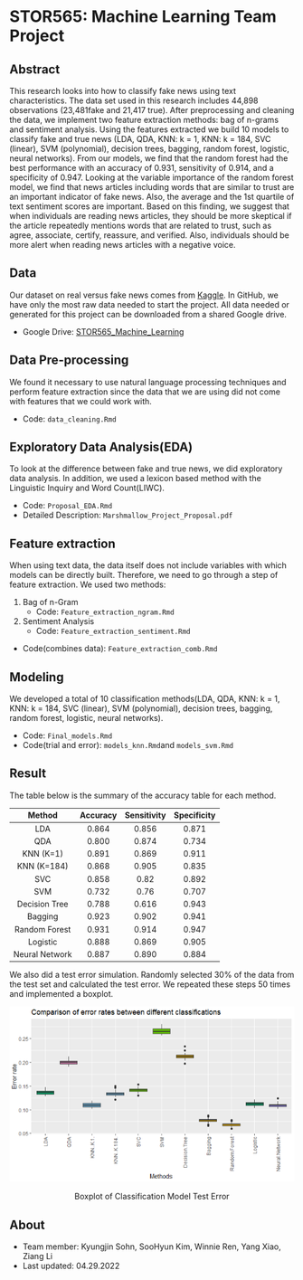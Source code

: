 # STOR565: Machine Learning Team Project

## Abstract

This research looks into how to classify fake news using text characteristics. The data set used in this research includes 44,898 observations (23,481fake and 21,417 true). After preprocessing and cleaning the data, we implement two feature extraction methods: bag of n-grams and sentiment analysis. Using the features extracted we build 10 models to classify fake and true news (LDA, QDA, KNN: k = 1, KNN: k = 184, SVC (linear), SVM (polynomial), decision trees, bagging, random forest, logistic, neural networks). From our models, we find that the random forest had the best performance with an accuracy of 0.931, sensitivity of 0.914, and a specificity of 0.947. Looking at the variable importance of the random forest model, we find that news articles including words that are similar to trust are an important indicator of fake news. Also, the average and the 1st quartile of text sentiment scores are important. Based on this finding, we suggest that when individuals are reading news articles, they should be more skeptical if the article repeatedly mentions words that are related to trust, such as agree, associate, certify, reassure, and verified. Also, individuals should be more alert when reading news articles with a negative voice. 

## Data

Our dataset on real versus fake news comes from [Kaggle](https://www.kaggle.com/datasets/clmentbisaillon/fake-and-real-news-dataset). In GitHub, we have only the most raw data needed to start the project. All data needed or generated for this project can be downloaded from a shared Google drive. 

- Google Drive: [STOR565_Machine_Learning](https://drive.google.com/drive/folders/1jwbjs3ZiSQA7Fs7ka9DW1Rzu1SNe-MX4?usp=sharing)

## Data Pre-processing

We found it necessary to use natural language processing techniques and perform feature extraction since the data that we are using did not come with features that we could work with. 

- Code: `data_cleaning.Rmd` 

## Exploratory Data Analysis(EDA)

To look at the difference between fake and true news, we did exploratory data analysis. In addition, we used a lexicon based method with the Linguistic Inquiry and Word Count(LIWC).

- Code: `Proposal_EDA.Rmd`
- Detailed Description: `Marshmallow_Project_Proposal.pdf`

## Feature extraction

When using text data, the data itself does not include variables with which models can be directly built. Therefore, we need to go through a step of feature extraction. We used two methods:

1. Bag of n-Gram
    + Code: `Feature_extraction_ngram.Rmd`
2. Sentiment Analysis
    + Code: `Feature_extraction_sentiment.Rmd`
    
- Code(combines data): `Feature_extraction_comb.Rmd`

## Modeling

We developed a total of 10 classification methods(LDA, QDA, KNN: k = 1, KNN: k = 184, SVC (linear), SVM (polynomial), decision trees, bagging, random forest, logistic, neural networks).

- Code: `Final_models.Rmd`
- Code(trial and error): `models_knn.Rmd`and `models_svm.Rmd`

## Result

The table below is the summary of the accuracy table for each method.

| Method | Accuracy | Sensitivity | Specificity |
| :----: | :------: | :---------: | :---------: |
| LDA | 0.864 | 0.856 | 0.871 |
| QDA | 0.800 | 0.874 | 0.734 | 
| KNN (K=1)| 0.891 | 0.869 | 0.911 |
| KNN (K=184) | 0.868 | 0.905 | 0.835 |
| SVC | 0.858 | 0.82 | 0.892 |
| SVM | 0.732 | 0.76 | 0.707 |
| Decision Tree | 0.788 | 0.616 | 0.943 |
| Bagging | 0.923 | 0.902 | 0.941 |
| Random Forest | 0.931 | 0.914 | 0.947 |
| Logistic | 0.888 | 0.869 | 0.905 |
| Neural Network | 0.887 | 0.890 | 0.884 |

We also did a test error simulation. Randomly selected 30% of the data from the test set and calculated the test error. We repeated these steps 50 times and implemented a boxplot. 

<p align="center">
  <img src="./result/Final_models_boxplot.PNG">
  <p align = "center">
  Boxplot of Classification Model Test Error
</p>

## About

- Team member: Kyungjin Sohn, SooHyun Kim, Winnie Ren, Yang Xiao, Ziang Li
- Last updated: 04.29.2022
